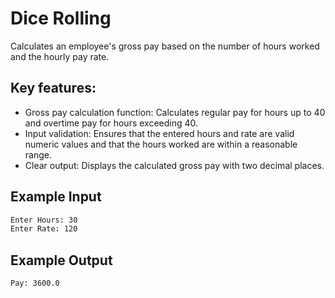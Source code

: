 # Dice Rolling
Calculates an employee's gross pay based on the number of hours worked and the hourly pay rate.

## Key features:
- Gross pay calculation function: Calculates regular pay for hours up to 40 and overtime pay for hours exceeding 40.
- Input validation: Ensures that the entered hours and rate are valid numeric values and that the hours worked are within a reasonable range.
- Clear output: Displays the calculated gross pay with two decimal places.

## Example Input 
```bash
Enter Hours: 30
Enter Rate: 120
```
## Example Output 

```bash
Pay: 3600.0 
```
